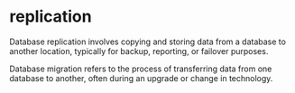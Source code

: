 # replication 

Database replication involves copying and storing data from a database to another location, typically for backup, reporting, or failover purposes. 

Database migration refers to the process of transferring data from one database to another, often during an upgrade or change in technology. 
